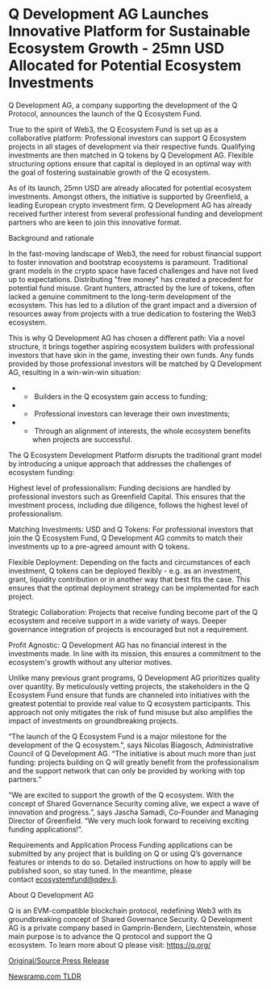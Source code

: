 # Q Development AG Launches Innovative Platform for Sustainable Ecosystem Growth - 25mn USD Allocated for Potential Ecosystem Investments

Q Development AG, a company supporting the development of the Q Protocol, announces the launch of the Q Ecosystem Fund.

True to the spirit of Web3, the Q Ecosystem Fund is set up as a collaborative platform: Professional investors can support Q Ecosystem projects in all stages of development via their respective funds. Qualifying investments are then matched in Q tokens by Q Development AG. Flexible structuring options ensure that capital is deployed in an optimal way with the goal of fostering sustainable growth of the Q ecosystem.

As of its launch, 25mn USD are already allocated for potential ecosystem investments. Amongst others, the initiative is supported by Greenfield, a leading European crypto investment firm. Q Development AG has already received further interest from several professional funding and development partners who are keen to join this innovative format.

Background and rationale

In the fast-moving landscape of Web3, the need for robust financial support to foster innovation and bootstrap ecosystems is paramount. Traditional grant models in the crypto space have faced challenges and have not lived up to expectations. Distributing "free money" has created a precedent for potential fund misuse. Grant hunters, attracted by the lure of tokens, often lacked a genuine commitment to the long-term development of the ecosystem. This has led to a dilution of the grant impact and a diversion of resources away from projects with a true dedication to fostering the Web3 ecosystem.

This is why Q Development AG has chosen a different path: Via a novel structure, it brings together aspiring ecosystem builders with professional investors that have skin in the game, investing their own funds. Any funds provided by those professional investors will be matched by Q Development AG, resulting in a win-win-win situation:

* -  Builders in the Q ecosystem gain access to funding;
* -  Professional investors can leverage their own investments;
* -  Through an alignment of interests, the whole ecosystem benefits when projects are successful.

The Q Ecosystem Development Platform disrupts the traditional grant model by introducing a unique approach that addresses the challenges of ecosystem funding:

Highest level of professionalism: Funding decisions are handled by professional investors such as Greenfield Capital. This ensures that the investment process, including due diligence, follows the highest level of professionalism.

Matching Investments: USD and Q Tokens: For professional investors that join the Q Ecosystem Fund, Q Development AG commits to match their investments up to a pre-agreed amount with Q tokens.

Flexible Deployment: Depending on the facts and circumstances of each investment, Q tokens can be deployed flexibly - e.g. as an investment, grant, liquidity contribution or in another way that best fits the case. This ensures that the optimal deployment strategy can be implemented for each project.

Strategic Collaboration: Projects that receive funding become part of the Q ecosystem and receive support in a wide variety of ways. Deeper governance integration of projects is encouraged but not a requirement.

Profit Agnostic: Q Development AG has no financial interest in the investments made. In line with its mission, this ensures a commitment to the ecosystem's growth without any ulterior motives.

Unlike many previous grant programs, Q Development AG prioritizes quality over quantity. By meticulously vetting projects, the stakeholders in the Q Ecosystem Fund ensure that funds are channeled into initiatives with the greatest potential to provide real value to Q ecosystem participants. This approach not only mitigates the risk of fund misuse but also amplifies the impact of investments on groundbreaking projects.

“The launch of the Q Ecosystem Fund is a major milestone for the development of the Q ecosystem.”, says Nicolas Biagosch, Administrative Council of Q Development AG. “The initiative is about much more than just funding: projects building on Q will greatly benefit from the professionalism and the support network that can only be provided by working with top partners.”

“We are excited to support the growth of the Q ecosystem. With the concept of Shared Governance Security coming alive, we expect a wave of innovation and progress.”, says Jascha Samadi, Co-Founder and Managing Director of Greenfield. “We very much look forward to receiving exciting funding applications!”.

Requirements and Application Process Funding applications can be submitted by any project that is building on Q or using Q’s governance features or intends to do so. Detailed instructions on how to apply will be published soon, so stay tuned. In the meantime, please contact ecosystemfund@qdev.li.

About Q Development AG

Q is an EVM-compatible blockchain protocol, redefining Web3 with its groundbreaking concept of Shared Governance Security. Q Development AG is a private company based in Gamprin-Bendern, Liechtenstein, whose main purpose is to advance the Q protocol and support the Q ecosystem. To learn more about Q please visit: https://q.org/ 

[Original/Source Press Release](https://blockchainwire.io/press-release/q-development-ag-launches-innovative-platform-for-sustainable-ecosystem-growth---25mn-usd-allocated-for-potential-ecosystem-investments) 

[Newsramp.com TLDR](https://newsramp.com/None) 